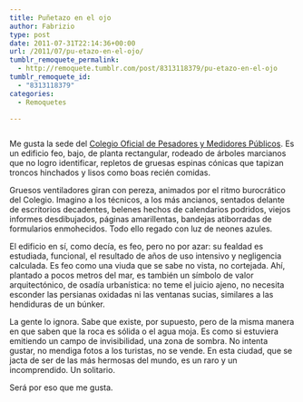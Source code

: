 ```yaml
---
title: Puñetazo en el ojo
author: Fabrizio
type: post
date: 2011-07-31T22:14:36+00:00
url: /2011/07/pu-etazo-en-el-ojo/
tumblr_remoquete_permalink:
  - http://remoquete.tumblr.com/post/8313118379/pu-etazo-en-el-ojo
tumblr_remoquete_id:
  - "8313118379"
categories:
  - Remoquetes

---
```

<img class=" aligncenter" src="https://i0.wp.com/media.tumblr.com/tumblr_lp7x3vRkh81qg2j82.jpg?w=780" alt="" data-recalc-dims="1" />

Me gusta la sede del [Colegio Oficial de Pesadores y Medidores Públicos][1]. Es un edificio feo, bajo, de planta rectangular, rodeado de árboles marcianos que no logro identificar, repletos de gruesas espinas cónicas que tapizan troncos hinchados y lisos como boas recién comidas.

Gruesos ventiladores giran con pereza, animados por el ritmo burocrático del Colegio. Imagino a los técnicos, a los más ancianos, sentados delante de escritorios decadentes, belenes hechos de calendarios podridos, viejos informes desdibujados, páginas amarillentas, bandejas atiborradas de formularios enmohecidos. Todo ello regado con luz de neones azules.

El edificio en sí, como decía, es feo, pero no por azar: su fealdad es estudiada, funcional, el resultado de años de uso intensivo y negligencia calculada. Es feo como una viuda que se sabe no vista, no cortejada. Ahí, plantado a pocos metros del mar, es también un símbolo de valor arquitectónico, de osadía urbanística: no teme el juicio ajeno, no necesita esconder las persianas oxidadas ni las ventanas sucias, similares a las hendiduras de un búnker.

La gente lo ignora. Sabe que existe, por supuesto, pero de la misma manera en que saben que la roca es sólida o el agua moja. Es como si estuviera emitiendo un campo de invisibilidad, una zona de sombra. No intenta gustar, no mendiga fotos a los turistas, no se vende. En esta ciudad, que se jacta de ser de las más hermosas del mundo, es un raro y un incomprendido. Un solitario.

Será por eso que me gusta.

 [1]: http://www.copb.com/assessorament.asp "COPB"
